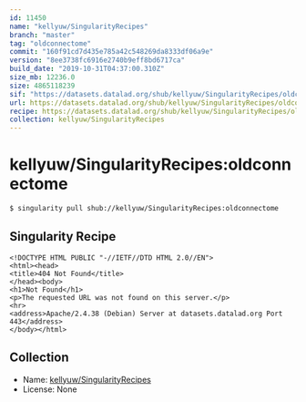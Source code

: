 ```yaml
---
id: 11450
name: "kellyuw/SingularityRecipes"
branch: "master"
tag: "oldconnectome"
commit: "160f91cd7d435e785a42c548269da8333df06a9e"
version: "8ee3738fc6916e2740b9eff8bd6717ca"
build_date: "2019-10-31T04:37:00.310Z"
size_mb: 12236.0
size: 4865118239
sif: "https://datasets.datalad.org/shub/kellyuw/SingularityRecipes/oldconnectome/2019-10-31-160f91cd-8ee3738f/8ee3738fc6916e2740b9eff8bd6717ca.sif"
url: https://datasets.datalad.org/shub/kellyuw/SingularityRecipes/oldconnectome/2019-10-31-160f91cd-8ee3738f/
recipe: https://datasets.datalad.org/shub/kellyuw/SingularityRecipes/oldconnectome/2019-10-31-160f91cd-8ee3738f/Singularity
collection: kellyuw/SingularityRecipes
---
```


# kellyuw/SingularityRecipes:oldconnectome

```bash
$ singularity pull shub://kellyuw/SingularityRecipes:oldconnectome
```

## Singularity Recipe

```singularity
<!DOCTYPE HTML PUBLIC "-//IETF//DTD HTML 2.0//EN">
<html><head>
<title>404 Not Found</title>
</head><body>
<h1>Not Found</h1>
<p>The requested URL was not found on this server.</p>
<hr>
<address>Apache/2.4.38 (Debian) Server at datasets.datalad.org Port 443</address>
</body></html>
```

## Collection

 - Name: [kellyuw/SingularityRecipes](https://github.com/kellyuw/SingularityRecipes)
 - License: None

